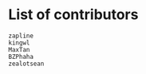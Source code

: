 List of contributors
=====================

    zapline
    kingwl
    MaxTan
    BZPhaha
    zealotsean